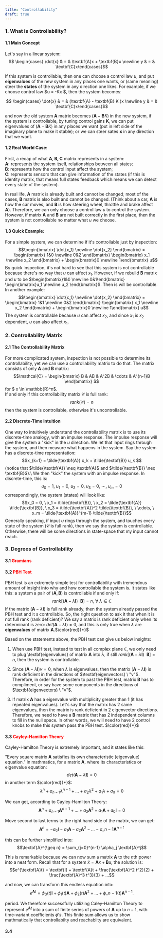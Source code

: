 ```yaml
---
title: "Controllability"
draft: true
---
```

### 1. What is Controllability?
#### 1.1 Main Concept
Let's say in a linear system:
$$ \begin{cases} \dot{x} & =  & \textbf{A}x + \textbf{B}u \newline
y & = & \textbf{C}x\end{cases}$$

If this system is controllable, then one can choose a control law $u$, 
and put **eigenvalues** of the new system in any places one wants, or 
(same meaning) steer the **states** of the system in any direction one likes. 
For example, if we choose control law $u = -Kx $, then the system becomes:  

$$ \begin{cases} \dot{x} & = & (\textbf{A} - \textbf{B} K )x \newline
y & = & \textbf{C}x\end{cases}$$

and now the old system $\textbf{A}$ matrix becomes $(\textbf{A} - \textbf{B} K )$ in the new system,
if the system is controllable, by tuning control gains $\textbf{K}$, 
we can put eigenvalues of $(\textbf{A} - \textbf{B} K )$ in any places we want (put in left side of the imaginary plane to make it stable); 
or we can steer sates $\textbf{x}$ in any direction that we want.

#### 1.2 Real World Case:
First, a recap of what $\textbf {A, B, C}$ matrix represents in a system:<br>
$\textbf{A}:$ represents the system itself, relationships between all states;<br>
$\textbf{B}:$ represents how the control input affect the system; <br>
$\textbf{C}:$ represents sensors that can give information of the states 
(if this is identity matrix, that means full states feedback which means we can detect every 
state of the system).

In real life, **A** matrix is already built and cannot be changed; most of the cases, 
**B** matrix is also built and cannot be changed. (Think about a car, **A** is how the 
car moves, and **B** is how steering wheel, throttle and brake affect **A**). 
Therefore, we can only choose a control law $u$ to control the system. However, if matrix 
**A** and **B** are not built correctly in the first place, then the system is not 
controllable no matter what $u$ we choose.

#### 1.3 Quick Example:
For a simple system, we can determine if it's controllable just by inspection:
$$\begin{bmatrix} \dot{x_1} \newline \dot{x_2} \end{bmatrix} = \begin{bmatrix} 1&0 \newline 0&2 \end{bmatrix} \begin{bmatrix} x_1 \newline x_2 \end{bmatrix} + \begin{bmatrix}0 \newline 1\end{bmatrix} u$$
By quick inspection, it's not hard to see that this system is not controllable because there's no way that $u$ can affect $x_1$. 
However, if we rebuild $\textbf{B}$ matrix and $u$ to be $\begin{bmatrix}1&0 \newline 0&1\end{bmatrix} \begin{bmatrix}u_1 \newline u_2 \end{bmatrix}$. Then is will be controllable. 
In another example:
$$\begin{bmatrix} \dot{x_1} \newline \dot{x_2} \end{bmatrix} = \begin{bmatrix} 1&1 \newline 0&2 \end{bmatrix} \begin{bmatrix} x_1 \newline x_2 \end{bmatrix} + \begin{bmatrix}0 \newline 1\end{bmatrix} u$$
The system is controllable because $u$ can affect $x_2$, and since $x_1$ is $x_2$ dependent, $u$ can also affect $x_1$.

### 2. Controllability Matrix
#### 2.1 The Controllability Matrix
For more complicated system, inspection is not possible to determine its controllability, yet we can use a controllability matrix to do that. The matrix consists of only $\textbf{A}$ and $\textbf{B}$ matrix:
$$\mathcal{C} = \begin{bmatrix} B & AB & A^2B & \cdots & A^{n-1}B \end{bmatrix} $$ 
for $ x \in \mathbb{R}^n$. <br>
If and only if this controllability matrix $\mathcal{C}$ is full rank: 
$$rank(\mathcal{C}) = n$$
then the system is controllable, otherwise it's uncontrollable.

#### 2.2 Discrete-Time Intuition
One way to intuitively understand the controllability matrix is to use its discrete-time analogy, with an impulse response. 
The impulse response will give the system a "kick" in the $u$ direction. We let that input rings through the system, and then measure what happens in the system. Say the system has a discrete-time representation:
$$x_{k+1} = \tilde{\textbf{A}} x_k + \tilde{\textbf{B}} u_k $$
(notice that $\tilde{\textbf{A}}  \neq \textbf{A}$  and $\tilde{\textbf{B}}  \neq \textbf{B}$).\\
We then "kick" the system with an impulse response. In discrete-time, this is:
$$u_0 = 1,  \ u_1 =0,  \ u_2 = 0, \ u_3 = 0, \ \cdots, \ u_m = 0 $$
correspondingly, the system (states) will look like:
$$x_0 = 0, \ x_1 = \tilde{\textbf{B}}, \ x_2 = \tilde{\textbf{A}} \tilde{\textbf{B}}, \ x_3 = \tilde{\textbf{A}}^2 \tilde{\textbf{B}}, \ \cdots, \ x_m = \tilde{\textbf{A}}^{m-1} \tilde{\textbf{B}}$$
Generally speaking, if input $u$ rings through the system, and touches every state of the system ($\mathcal{C}$ is full rank), then we say the system is controllable. 
Otherwise, there will be some directions in state-space that my input cannot reach.

### 3. Degrees of Controllability
#### 3.1 <font color=red>Gramians</font>

#### 3.2 <font color=red>PBH Test</font>
PBH test is an extremely simple test for controllability with tremendous amount of insight into why and how controllable the system is. 
It states like this: a system a pair of $(\textbf{A}, \textbf{B})$ is controllable if and only if:
$$rank[(\textbf{A} - \lambda \textbf{I}) \ \ \textbf{B}] = n,  \ \forall \ \lambda \in \mathbb{C}$$
If the matrix $(\textbf{A} - \lambda \textbf{I})$ is full rank already, then the system already passed the PBH test and it s controllable. 
So, the right question to ask it that when it is not full rank (rank deficient)? We say a matrix is rank deficient only when its 
determinant is zero: $det(\textbf{A} - \lambda \textbf{I}) = 0$, and this is only true when $\lambda$ are **eigenvalues** of matrix $\textbf{A}$.$\color{red}{*}$ 

Based on the statements above, the PBH test can give us below insights: 

1. When use PBH test, instead to test in all complex plane $\mathbb{C}$, we only need to plug \textbf{eigenvalues} of matrix $\textbf{A}$ into $\lambda$, 
if still $rank[(\textbf{A} - \lambda \textbf{I}) \ \ \textbf{B}] = n$, then the system is controllable. 

2. Since $(\textbf{A} - \lambda \textbf{I})v = 0$, when $\lambda$ is eigenvalues, then the matrix $(\textbf{A} - \lambda \textbf{I})$ is rank deficient 
in the directions of $\textbf{eigenvectors} \ "v"$. Therefore, in order for the system to past the PBH test, matrix $\textbf{B}$ has to compliment, or say 
have some components in the directions of $\textbf{eigenvectors} \ "v"$. 

3. If matrix $\textbf{A}$ has a eigenvalue with multiplicity greater than $1$ (it has repeated eigenvalues). Let's say that the matrix has 2 same eigenvalues, 
then the matrix is rank deficient in 2 eigenvector directions. Therefore, we need to have a $\textbf{B}$ matrix that has 2 independent columns to fill in the null space. 
In other words, we will need to have 2 control knobs to make this system pass the PBH test. $\color{red}{*}$ 

#### 3.3 <font color=red>Cayley-Hamilton Theory</font>
Cayley-Hamilton Theory is extremely important, and it states like this: 

"Every square matrix **A** satisfies its own characteristic (eigenvalue) equation."   In mathmatics, for a matrix **A**, where its characteristics or eigenvalue 
equation:
$$det(\textbf{A} - \lambda \textbf{I}) = 0$$
in another term $\color{red}{*}$: 
$$\lambda^n + a_{n-1} \lambda^{n-1} + ... + a_2 \lambda^{2} + a_1 \lambda + a_0 = 0$$

We can get, according to Cayley-Hamilton Theory:
$$\textbf{A}^n + a_{n-1} \textbf{A}^{n-1} + ... + a_2 \textbf{A}^{2} + a_1 \textbf{A} + a_0 \textbf{I} = 0$$

Move second to last terms to the right hand side of the matrix, we can get:
$$\textbf{A}^n = - a_0 \textbf{I} - a_1 \textbf{A} - a_2 \textbf{A}^{2} - ... - a\_{n-1} \textbf{A}^{n-1}$$

this can be further simplified into:
$$\textbf{A}^{\geq n} = \sum_{j=0}^{n-1} \alpha_j \textbf{A}^j$$

This is remarkable because we can now sum a matrix $\textbf{A}$ to the $n$th power into a neat form. Recall that for a system $\dot{x} =  \textbf{A}x + \textbf{B}u$, the solution is:
$$e^{\textbf{A}t} = \textbf{I} + \textbf{A}t + \frac{\textbf{A}^2 t^2}{2} + \frac{\textbf{A}^3 t^3}{3} + ...$$

and now, we can transform this endless equation into:
$$e^{\textbf{A}t} = \phi_0 (t) \textbf{I} + \phi_1 (t) \textbf{A} + \phi_2 (t) \textbf{A}^2 + ... + \phi\_{n-1} (t) \textbf{A}^{n-1}.$$

period. We therefore successfully utilizing Caley-Hamilton Theory to represent $e^{\textbf{A}t}$ into a sum of finite series of powers of **A** up to $n-1$, with time-variant coefficients $\phi's$.
This finite sum allows us to show mathmatically that controllabilty and reachablity are equivalent. 

#### 3.4 

